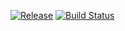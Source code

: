 [![Release](https://jitpack.io/v/kroegerama/android-kaiteki.svg)](https://jitpack.io/#kroegerama/android-kaiteki)
[![Build Status](https://travis-ci.org/kroegerama/android-kaiteki.svg?branch=master)](https://travis-ci.org/kroegerama/android-kaiteki)
